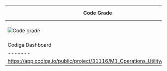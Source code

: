 |Code Grade|Code Score|Code Badge|Build Linux|Cpp Check|
|-------|-------|--------|--------|--------|
|![Code grade](https://api.codiga.io/project/31116/status/svg)|![code score](https://api.codiga.io/project/31116/score/svg)|[![Codacy Badge](https://app.codacy.com/project/badge/Grade/b75ec0ae86914c028f4167ae390276d1)](https://www.codacy.com/gh/AkshayEknathe/M1_Operations_Utility/dashboard?utm_source=github.com&amp;utm_medium=referral&amp;utm_content=AkshayEknathe/M1_Operations_Utility&amp;utm_campaign=Badge_Grade)|[![Build-linux](https://github.com/AkshayEknathe/M1_Operations_Utility/actions/workflows/Build-linux.yml/badge.svg)](https://github.com/AkshayEknathe/M1_Operations_Utility/actions/workflows/Build-linux.yml)|[![cppcheck](https://github.com/AkshayEknathe/M1_Operations_Utility/actions/workflows/Static-Check.yml/badge.svg)](https://github.com/AkshayEknathe/M1_Operations_Utility/actions/workflows/Static-Check.yml)|
|Codiga Dashboard|
|-------|
|https://app.codiga.io/public/project/31116/M1_Operations_Utility/dashboard|